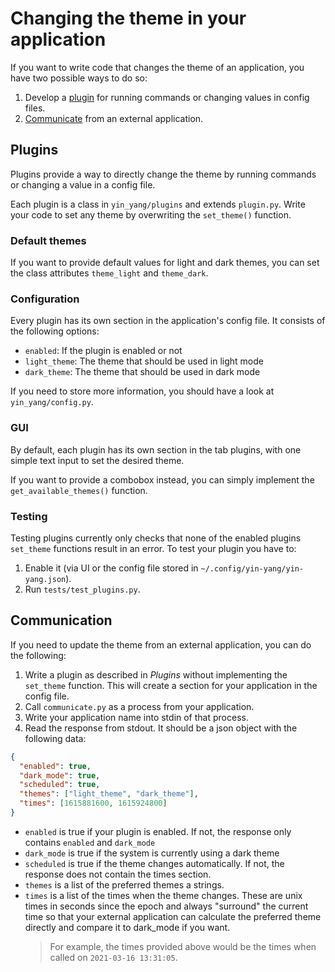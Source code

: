 # Changing the theme in your application

If you want to write code that changes the theme of an application,
you have two possible ways to do so:

1. Develop a [plugin](#Plugins) for running commands or changing values in config files.
2. [Communicate](#Communication) from an external application.


## Plugins

Plugins provide a way to directly change the theme by running commands or
changing a value in a config file.

Each plugin is a class in `yin_yang/plugins` and extends `plugin.py`.
Write your code to set any theme by overwriting the `set_theme()` function.


### Default themes

If you want to provide default values for light and dark themes,
you can set the class attributes `theme_light` and `theme_dark`.


### Configuration

Every plugin has its own section in the application's config file.
It consists of the following options:
- `enabled`: If the plugin is enabled or not
- `light_theme`: The theme that should be used in light mode
- `dark_theme`: The theme that should be used in dark mode

If you need to store more information, you should have a look at `yin_yang/config.py`.


### GUI

By default, each plugin has its own section in the tab plugins,
with one simple text input to set the desired theme.

If you want to provide a combobox instead, you can simply implement the `get_available_themes()` function.


### Testing

Testing plugins currently only checks that none of the enabled plugins `set_theme` functions
result in an error.
To test your plugin you have to:
1. Enable it (via UI or the config file stored in `~/.config/yin-yang/yin-yang.json`).
2. Run `tests/test_plugins.py`.


## Communication

If you need to update the theme from an external application, you can do the following:

1. Write a plugin as described in _Plugins_ without implementing the `set_theme` function.
   This will create a section for your application in the config file.
1. Call `communicate.py` as a process from your application.
2. Write your application name into stdin of that process.
3. Read the response from stdout. It should be a json object with the following data:
```json
{
  "enabled": true,
  "dark_mode": true,
  "scheduled": true,
  "themes": ["light_theme", "dark_theme"],
  "times": [1615881600, 1615924800]
} 
```
- `enabled` is true if your plugin is enabled.
  If not, the response only contains `enabled` and `dark_mode`
- `dark_mode` is true if the system is currently using a dark theme
- `scheduled` is true if the theme changes automatically.
  If not, the response does not contain the times section.
- `themes` is a list of the preferred themes a strings.
- `times` is a list of the times when the theme changes.
  These are unix times in seconds since the epoch and always "surround" the current time
  so that your external application can calculate the preferred theme directly and
  compare it to dark_mode if you want.
  > For example, the times provided above would be the times when called on `2021-03-16 13:31:05`.